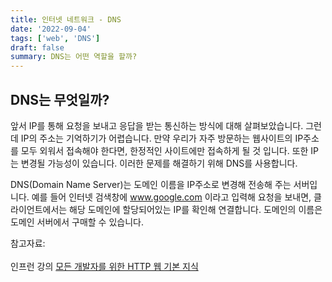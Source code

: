 ```yaml
---
title: 인터넷 네트워크 - DNS
date: '2022-09-04'
tags: ['web', 'DNS']
draft: false
summary: DNS는 어떤 역할을 할까?
---
```


## DNS는 무엇일까? 

앞서 IP를 통해 요청을 보내고 응답을 받는 통신하는 방식에 대해 살펴보았습니다. 그런데 IP의 주소는 기억하기가 어렵습니다. 만약 우리가 자주 방문하는 웹사이트의 IP주소를 모두 외워서 접속해야 한다면, 한정적인 사이트에만 접속하게 될 것 입니다. 또한 IP는 변경될 가능성이 있습니다. 이러한 문제를 해결하기 위해 DNS를 사용합니다.

DNS(Domain Name Server)는 도메인 이름을 IP주소로 변경해 전송해 주는 서버입니다. 예를 들어 인터넷 검색창에 www.google.com 이라고 입력해 요청을 보내면, 클라이언트에서는 해당 도메인에 할당되어있는 IP를 확인해 연결합니다. 도메인의 이름은 도메인 서버에서 구매할 수 있습니다.

참고자료:<br></br> 인프런 강의 [모든 개발자를 위한 HTTP 웹 기본 지식](https://www.inflearn.com/course/http-%EC%9B%B9-%EB%84%A4%ED%8A%B8%EC%9B%8C%ED%81%AC)
